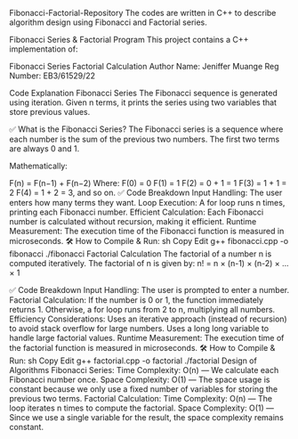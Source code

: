 Fibonacci-Factorial-Repository
The codes are written in C++ to describe algorithm design using Fibonacci and Factorial series.

Fibonacci Series & Factorial Program
This project contains a C++ implementation of:

Fibonacci Series
Factorial Calculation
Author
Name: Jeniffer Muange
Reg Number: EB3/61529/22

Code Explanation
Fibonacci Series
The Fibonacci sequence is generated using iteration. Given n terms, it prints the series using two variables that store previous values.

✅ What is the Fibonacci Series?
The Fibonacci series is a sequence where each number is the sum of the previous two numbers. The first two terms are always 0 and 1.

Mathematically:

F(n) = F(n−1) + F(n−2)
Where:
F(0) = 0
F(1) = 1
F(2) = 0 + 1 = 1
F(3) = 1 + 1 = 2
F(4) = 1 + 2 = 3, and so on.
✅ Code Breakdown
Input Handling: The user enters how many terms they want.
Loop Execution: A for loop runs n times, printing each Fibonacci number.
Efficient Calculation: Each Fibonacci number is calculated without recursion, making it efficient.
Runtime Measurement: The execution time of the Fibonacci function is measured in microseconds.
🛠 How to Compile & Run:
sh
Copy
Edit
g++ fibonacci.cpp -o fibonacci
./fibonacci
Factorial Calculation
The factorial of a number n is computed iteratively. The factorial of n is given by:
n! = n × (n-1) × (n-2) × ... × 1

✅ Code Breakdown
Input Handling: The user is prompted to enter a number.
Factorial Calculation:
If the number is 0 or 1, the function immediately returns 1.
Otherwise, a for loop runs from 2 to n, multiplying all numbers.
Efficiency Considerations:
Uses an iterative approach (instead of recursion) to avoid stack overflow for large numbers.
Uses a long long variable to handle large factorial values.
Runtime Measurement: The execution time of the factorial function is measured in microseconds.
🛠 How to Compile & Run:
sh
Copy
Edit
g++ factorial.cpp -o factorial
./factorial
Design of Algorithms
Fibonacci Series:
Time Complexity: O(n) — We calculate each Fibonacci number once.
Space Complexity: O(1) — The space usage is constant because we only use a fixed number of variables for storing the previous two terms.
Factorial Calculation:
Time Complexity: O(n) — The loop iterates n times to compute the factorial.
Space Complexity: O(1) — Since we use a single variable for the result, the space complexity remains constant.
